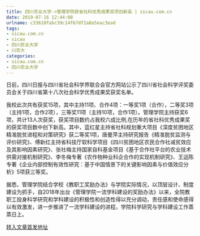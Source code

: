 ```yaml
---
title: 四川农业大学->管理学院获省社科优秀成果奖项创新高 | sicau.com.cn
date: 2019-07-16 12:44:08
urlname: c33610fabc39c14f67df2a8a5eac3ead
tags: 
- sicau.com.cn
- sicau
- 四川农业大学
- 川农大
categories:
- sicau.com.cn
- 四川农业大学
---
```



日前，四川日报与四川省社会科学界联合会官方网站公示了四川省社会科学评奖委员会关于四川省第十八次社会科学优秀成果奖获奖名单。

我校此次共有获奖15项，其中主持11项、合作4项：一等奖1项（合作），二等奖3项（主持1项，合作2项），三等奖11项（主持10项，合作1项）。管理学院主持获奖6项，共计13人次获奖，获奖项目数约占我校六成比例,在历年的省社科优秀成果奖的获奖项目数中创下新高。其中，蓝红星主持省社科规划重大项目《深度贫困地区精准脱贫进程和对策研究》获二等奖1项，唐曼萍主持研究报告《精准脱贫监测与评价研究》、傅新红主持省科技厅软科学项目《四川贫困地区农民合作社减贫效应及其影响因素研究》、张社梅主持国家自科基金项目《基于合作社平台的农业技术供需对接机制研究》、李冬梅专著《农作物种业科企合作的实现机制研究》、王运陈专著《企业内部控制有效性研究：基于中国情景下的关键影响因素与价值效应分析》5项获三等奖。

据悉，管理学院结合学校《教职工奖励办法》与学院实际情况，以顶层设计、制度建设为抓手，自2018年出台《管理学院一流学科建设的奖励办法》以来，全院教职工投身科学研究和学科建设的积极性和创造性得以充分调动，责任感和使命感得以有效激发，进一步推进了一流学科建设的进程，学院科学研究与学科建设工作蒸蒸日上。





[转入文章首发地址](https://news.sicau.edu.cn/info/1078/52591.htm)